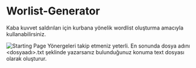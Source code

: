# Worlist-Generator
Kaba kuvvet saldırıları için kurbana yönelik wordlist oluşturma amacıyla kullanabilirsiniz.


![Starting Page](https://user-images.githubusercontent.com/94756954/219878785-6fc12b59-fe52-4017-bae7-20f1b5593571.png)
 Yönergeleri takip etmeniz yeterli. 
 En sonunda dosya adını <dosyaadı>.txt şeklinde yazarsanız bulunduğunuz konuma text dosyası olarak oluşturur.
 
